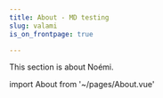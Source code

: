 ```yaml
---
title: About - MD testing
slug: valami
is_on_frontpage: true

---
```

This section is about Noémi. 

import About from '\~/pages/About.vue'
<About />